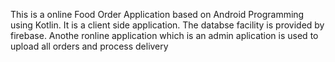 This is a online Food Order Application based on Android Programming using Kotlin.
It is a client side application.
The databse facility is provided by firebase.
Anothe ronline application which is an admin aplication is used to upload all orders and process delivery
